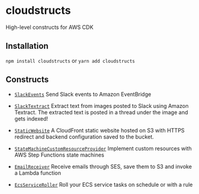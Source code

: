 # cloudstructs

High-level constructs for AWS CDK

## Installation

`npm install cloudstructs` or `yarn add cloudstructs`

## Constructs

* [`SlackEvents`](src/slack-events) Send Slack events to Amazon EventBridge

* [`SlackTextract`](src/slack-textract) Extract text from images posted to Slack
  using Amazon Textract. The extracted text is posted in a thread under the image
  and gets indexed!

* [`StaticWebsite`](src/static-website) A CloudFront static website hosted on S3 with
  HTTPS redirect and backend configuration saved to the bucket.

* [`StateMachineCustomResourceProvider`](src/state-machine-cr-provider) Implement custom
  resources with AWS Step Functions state machines

* [`EmailReceiver`](src/email-receiver) Receive emails through SES, save them to S3
and invoke a Lambda function

* [`EcsServiceRoller`](src/ecs-service-roller) Roll your ECS service tasks on schedule or with a rule
